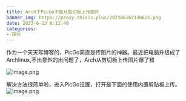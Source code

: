```yaml
---
title: Arch下PicGo不能从剪切板上传图片
banner_img: https://proxy.thisis.plus/202306162130625.png
date: 2023-6-13 0:12:40
categories:
- 踩坑
---
```

作为一个天天写博客的，PicGo简直是传图片的神器。最近把电脑升级成了Archlinux,不出意外的出问题了，Arch从剪切板上传图片爆了错

![image.png](https://proxy.thisis.plus/202306162118377.png)

解决方法很简单啦，进入PicGo设置，打开最下面的使用内置剪贴板上传。
![image.png](https://proxy.thisis.plus/202306162122805.png)
